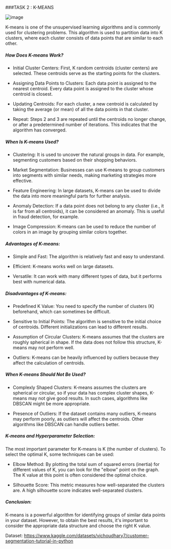 ###TASK 2 : K-MEANS

![image](https://github.com/user-attachments/assets/9829ec96-4323-4b34-b707-ca01e17121ff)

K-means is one of the unsupervised learning algorithms and is commonly used for clustering problems. This algorithm is used to partition data into K clusters, where each cluster consists of data points that are similar to each other.

##### How Does K-means Work?
* Initial Cluster Centers: First, K random centroids (cluster centers) are selected. These centroids serve as the starting points for the clusters.

* Assigning Data Points to Clusters: Each data point is assigned to the nearest centroid. Every data point is assigned to the cluster whose centroid is closest.

* Updating Centroids: For each cluster, a new centroid is calculated by taking the average (or mean) of all the data points in that cluster.

* Repeat: Steps 2 and 3 are repeated until the centroids no longer change, or after a predetermined number of iterations. This indicates that the algorithm has converged.

##### When Is K-means Used?
* Clustering: It is used to uncover the natural groups in data. For example, segmenting customers based on their shopping behaviors.

* Market Segmentation: Businesses can use K-means to group customers into segments with similar needs, making marketing strategies more effective.

* Feature Engineering: In large datasets, K-means can be used to divide the data into more meaningful parts for further analysis.

* Anomaly Detection: If a data point does not belong to any cluster (i.e., it is far from all centroids), it can be considered an anomaly. This is useful in fraud detection, for example.

* Image Compression: K-means can be used to reduce the number of colors in an image by grouping similar colors together.

##### Advantages of K-means:
* Simple and Fast: The algorithm is relatively fast and easy to understand.

* Efficient: K-means works well on large datasets.

* Versatile: It can work with many different types of data, but it performs best with numerical data.

##### Disadvantages of K-means:
* Predefined K Value: You need to specify the number of clusters (K) beforehand, which can sometimes be difficult.

* Sensitive to Initial Points: The algorithm is sensitive to the initial choice of centroids. Different initializations can lead to different results.

* Assumption of Circular Clusters: K-means assumes that the clusters are roughly spherical in shape. If the data does not follow this structure, K-means may not perform well.

* Outliers: K-means can be heavily influenced by outliers because they affect the calculation of centroids.

##### When K-means Should Not Be Used?
* Complexly Shaped Clusters: K-means assumes the clusters are spherical or circular, so if your data has complex cluster shapes, K-means may not give good results. In such cases, algorithms like DBSCAN might be more appropriate.

* Presence of Outliers: If the dataset contains many outliers, K-means may perform poorly, as outliers will affect the centroids. Other algorithms like DBSCAN can handle outliers better.

##### K-means and Hyperparameter Selection:
The most important parameter for K-means is K (the number of clusters). To select the optimal K, some techniques can be used:

* Elbow Method: By plotting the total sum of squared errors (inertia) for different values of K, you can look for the "elbow" point on the graph. The K value at this point is often considered the optimal choice.

* Silhouette Score: This metric measures how well-separated the clusters are. A high silhouette score indicates well-separated clusters.

##### Conclusion:
K-means is a powerful algorithm for identifying groups of similar data points in your dataset. However, to obtain the best results, it's important to consider the appropriate data structure and choose the right K value.















Dataset: https://www.kaggle.com/datasets/vjchoudhary7/customer-segmentation-tutorial-in-python

